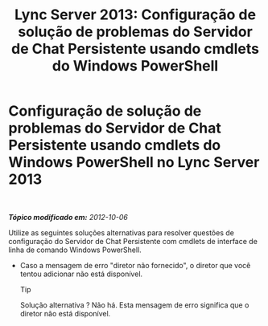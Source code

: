 ﻿---
title: 'Lync Server 2013: Configuração de solução de problemas do Servidor de Chat Persistente usando cmdlets do Windows PowerShell'
TOCTitle: Configuração de solução de problemas do Servidor de Chat Persistente usando cmdlets do Windows PowerShell
ms:assetid: 3d82eba5-9d68-4e30-9df7-6c5e8ba2d5ea
ms:mtpsurl: https://technet.microsoft.com/pt-br/library/JJ204826(v=OCS.15)
ms:contentKeyID: 49306476
ms.date: 05/19/2016
mtps_version: v=OCS.15
ms.translationtype: HT
---

# Configuração de solução de problemas do Servidor de Chat Persistente usando cmdlets do Windows PowerShell no Lync Server 2013

 

_**Tópico modificado em:** 2012-10-06_

Utilize as seguintes soluções alternativas para resolver questões de configuração do Servidor de Chat Persistente com cmdlets de interface de linha de comando Windows PowerShell.

  - Caso a mensagem de erro "diretor não fornecido", o diretor que você tentou adicionar não está disponível.
    

    > [!TIP]  
    > Solução alternativa ? Não há. Esta mensagem de erro significa que o diretor não está disponível.


